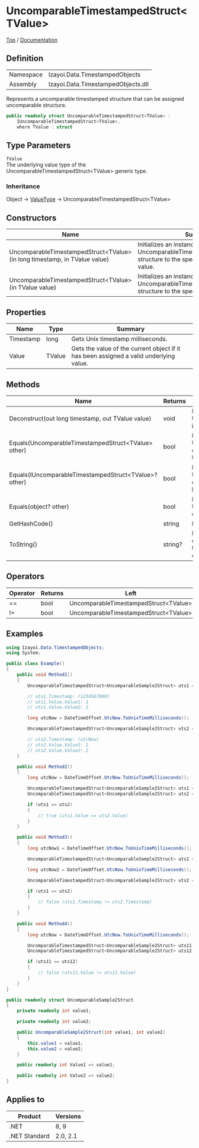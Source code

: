 # UncomparableTimestampedStruct&lt;TValue&gt;

[Top](../../../README.md) / [Documentation](../../Documentation.md)

## Definition

|||
|--|--|
|Namespace|Izayoi.Data.TimestampedObjects|
|Assembly|Izayoi.Data.TimestampedObjects.dll|

Represents a uncomparable timestamped structure that can be assigned uncomparable structure.

~~~csharp
public readonly struct UncomparableTimestampedStruct<TValue> :
    IUncomparableTimestampedStruct<TValue>,
    where TValue : struct
~~~

## Type Parameters
`TValue`  
The underlying value type of the UncomparableTimestampedStruct&lt;TValue&gt; generic type.

### Inheritance
Object -> [ValueType](https://learn.microsoft.com/en-us/dotnet/api/system.valuetype) -> UncomparableTimestampedStruct&lt;TValue&gt;

## Constructors

|Name|Summary|
|--|--|
|UncomparableTimestampedStruct&lt;TValue&gt;(in long timestamp, in TValue value)|Initializes an instance of the UncomparableTimestampedStruct&lt;TValue&gt; structure to the specified timestamp and value.|
|UncomparableTimestampedStruct&lt;TValue&gt;(in TValue value)|Initializes an instance of the UncomparableTimestampedStruct&lt;TValue&gt; structure to the specified value.|

## Properties

|Name|Type|Summary|
|--|--|--|
|Timestamp|long|Gets Unix timestamp milliseconds.|
|Value|TValue|Gets the value of the current object if it has been assigned a valid underlying value.|

## Methods

|Name|Returns|Summary|
|--|--|--|
|Deconstruct(out long timestamp, out TValue value)|void|Deconstructs this UncomparableTimestampedStruct&lt;TValue&gt; instance by timestamp and value.|
|Equals(UncomparableTimestampedStruct&lt;TValue&gt; other)|bool|Indicates whether the current UncomparableTimestampedStruct&lt;TValue&gt; object is equal to a specified UncomparableTimestampedStruct&lt;TValue&gt;.|
|Equals(IUncomparableTimestampedStruct&lt;TValue&gt;? other)|bool|Indicates whether the current UncomparableTimestampedStruct&lt;TValue&gt; object is equal to a specified IUncomparableTimestampedStruct&lt;TValue&gt;.|
|Equals(object? other)|bool|Indicates whether the current UncomparableTimestampedStruct&lt;TValue&gt; object is equal to a specified object.|
|GetHashCode()|string|Returns the hash code for this instance.|
|ToString()|string?|Returns the text representation of the value of the current UncomparableTimestampedStruct&lt;TValue&gt; object.|

## Operators

|Operator|Returns|Left|Right|
|--|--|--|--|
|==|bool|UncomparableTimestampedStruct&lt;TValue&gt;|UncomparableTimestampedStruct&lt;TValue&gt;|
|!=|bool|UncomparableTimestampedStruct&lt;TValue&gt;|UncomparableTimestampedStruct&lt;TValue&gt;|

## Examples

~~~csharp
using Izayoi.Data.TimestampedObjects;
using System;

public class Example()
{
    public void Method1()
    {
        UncomparableTimestampedStruct<UncomparableSample2Struct> uts1 = new(new(1, 2));

        // uts1.Timestamp: (1234567890)
        // uts1.Value.Value1: 1
        // uts1.Value.Value2: 2

        long utcNow = DateTimeOffset.UtcNow.ToUnixTimeMilliseconds();

        UncomparableTimestampedStruct<UncomparableSample2Struct> uts2 = new(utcNow, new(1, 2));

        // uts2.Timestamp: (utcNow)
        // uts2.Value.Value1: 1
        // uts2.Value.Value2: 2
    }

    public void Method2()
    {
        long utcNow = DateTimeOffset.UtcNow.ToUnixTimeMilliseconds();

        UncomparableTimestampedStruct<UncomparableSample2Struct> uts1 = new(utcNow, new(1, 1));
        UncomparableTimestampedStruct<UncomparableSample2Struct> uts2 = new(utcNow, new(1, 1));

        if (uts1 == uts2)
        {
            // true (uts1.Value == uts2.Value)
        }
    }

    public void Method3()
    {
        long utcNow1 = DateTimeOffset.UtcNow.ToUnixTimeMilliseconds();

        UncomparableTimestampedStruct<UncomparableSample2Struct> uts1 = new(utcNow1, new(1, 1));

        long utcNow2 = DateTimeOffset.UtcNow.ToUnixTimeMilliseconds();

        UncomparableTimestampedStruct<UncomparableSample2Struct> uts2 = new(utcNow2, new(1, 1));

        if (uts1 == uts2)
        {
            // false (uts1.Timestamp != uts2.Timestamp)
        }
    }

    public void Method4()
    {
        long utcNow = DateTimeOffset.UtcNow.ToUnixTimeMilliseconds();

        UncomparableTimestampedStruct<UncomparableSample2Struct> uts11 = new(utcNow, new(1, 1));
        UncomparableTimestampedStruct<UncomparableSample2Struct> uts12 = new(utcNow, new(1, 2));

        if (uts11 == uts12)
        {
            // false (uts11.Value != uts12.Value)
        }
    }
}

public readonly struct UncomparableSample2Struct
{
    private readonly int value1;

    private readonly int value2;

    public UncomparableSample2Struct(int value1, int value2)
    {
        this.value1 = value1;
        this.value2 = value2;
    }

    public readonly int Value1 => value1;

    public readonly int Value2 => value2;
}
~~~

## Applies to

|Product|Versions|
|--|--|
|.NET|8, 9|
|.NET Standard|2.0, 2.1|

